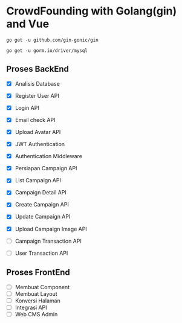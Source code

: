# CrowdFounding with Golang(gin) and Vue
```go get -u github.com/gin-gonic/gin```

```go get -u gorm.io/driver/mysql```

## Proses BackEnd
- [x] Analisis Database
- [x] Register User API
- [x] Login API
- [X] Email check API
- [x] Upload Avatar API
- [x] JWT Authentication
- [x] Authentication Middleware
- [x] Persiapan Campaign API
- [x] List Campaign API
- [x] Campaign Detail API
- [x] Create Campaign API
- [x] Update Campaign API
- [x] Upload Campaign Image API
- [ ] Campaign Transaction API
- [ ] User Transaction API


## Proses FrontEnd
- [ ] Membuat Component
- [ ] Membuat Layout
- [ ] Konversi Halaman
- [ ] Integrasi API
- [ ] Web CMS Admin